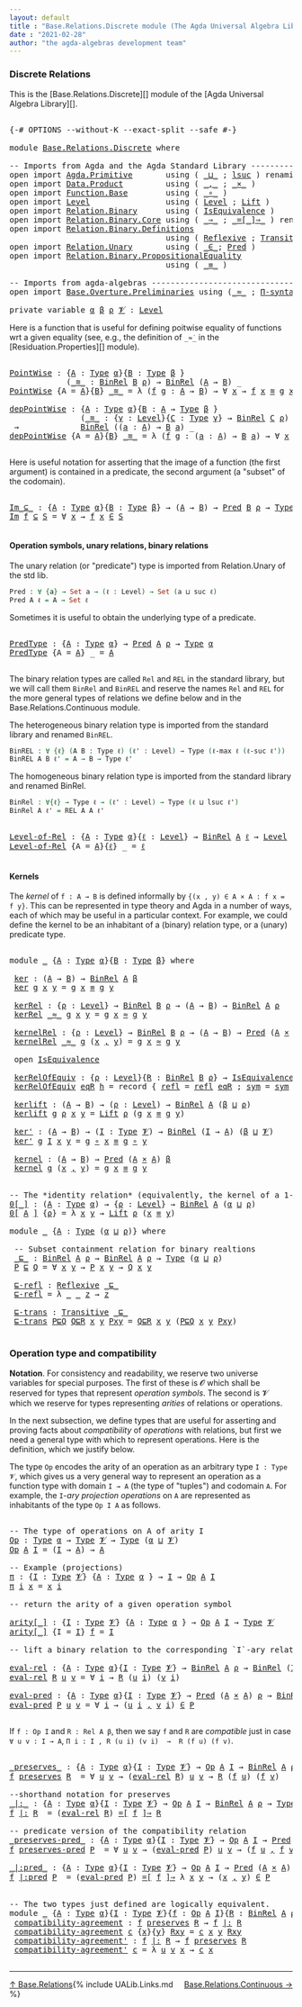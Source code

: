 ```yaml
---
layout: default
title : "Base.Relations.Discrete module (The Agda Universal Algebra Library)"
date : "2021-02-28"
author: "the agda-algebras development team"
---
```


### <a id="discrete-relations">Discrete Relations</a>

This is the [Base.Relations.Discrete][] module of the [Agda Universal Algebra Library][].

<pre class="Agda">

<a id="329" class="Symbol">{-#</a> <a id="333" class="Keyword">OPTIONS</a> <a id="341" class="Pragma">--without-K</a> <a id="353" class="Pragma">--exact-split</a> <a id="367" class="Pragma">--safe</a> <a id="374" class="Symbol">#-}</a>

<a id="379" class="Keyword">module</a> <a id="386" href="Base.Relations.Discrete.html" class="Module">Base.Relations.Discrete</a> <a id="410" class="Keyword">where</a>

<a id="417" class="Comment">-- Imports from Agda and the Agda Standard Library ----------------------------------------------</a>
<a id="515" class="Keyword">open</a> <a id="520" class="Keyword">import</a> <a id="527" href="Agda.Primitive.html" class="Module">Agda.Primitive</a>       <a id="548" class="Keyword">using</a> <a id="554" class="Symbol">(</a> <a id="556" href="Agda.Primitive.html#810" class="Primitive Operator">_⊔_</a> <a id="560" class="Symbol">;</a> <a id="562" href="Agda.Primitive.html#780" class="Primitive">lsuc</a> <a id="567" class="Symbol">)</a> <a id="569" class="Keyword">renaming</a> <a id="578" class="Symbol">(</a> <a id="580" href="Agda.Primitive.html#326" class="Primitive">Set</a> <a id="584" class="Symbol">to</a> <a id="587" class="Primitive">Type</a> <a id="592" class="Symbol">)</a>
<a id="594" class="Keyword">open</a> <a id="599" class="Keyword">import</a> <a id="606" href="Data.Product.html" class="Module">Data.Product</a>         <a id="627" class="Keyword">using</a> <a id="633" class="Symbol">(</a> <a id="635" href="Agda.Builtin.Sigma.html#236" class="InductiveConstructor Operator">_,_</a> <a id="639" class="Symbol">;</a> <a id="641" href="Data.Product.html#1167" class="Function Operator">_×_</a> <a id="645" class="Symbol">)</a>
<a id="647" class="Keyword">open</a> <a id="652" class="Keyword">import</a> <a id="659" href="Function.Base.html" class="Module">Function.Base</a>        <a id="680" class="Keyword">using</a> <a id="686" class="Symbol">(</a> <a id="688" href="Function.Base.html#1031" class="Function Operator">_∘_</a> <a id="692" class="Symbol">)</a>
<a id="694" class="Keyword">open</a> <a id="699" class="Keyword">import</a> <a id="706" href="Level.html" class="Module">Level</a>                <a id="727" class="Keyword">using</a> <a id="733" class="Symbol">(</a> <a id="735" href="Agda.Primitive.html#597" class="Postulate">Level</a> <a id="741" class="Symbol">;</a> <a id="743" href="Level.html#400" class="Record">Lift</a> <a id="748" class="Symbol">)</a>
<a id="750" class="Keyword">open</a> <a id="755" class="Keyword">import</a> <a id="762" href="Relation.Binary.html" class="Module">Relation.Binary</a>      <a id="783" class="Keyword">using</a> <a id="789" class="Symbol">(</a> <a id="791" href="Relation.Binary.Structures.html#1522" class="Record">IsEquivalence</a> <a id="805" class="Symbol">)</a>
<a id="807" class="Keyword">open</a> <a id="812" class="Keyword">import</a> <a id="819" href="Relation.Binary.Core.html" class="Module">Relation.Binary.Core</a> <a id="840" class="Keyword">using</a> <a id="846" class="Symbol">(</a> <a id="848" href="Relation.Binary.Core.html#1254" class="Function Operator">_⇒_</a> <a id="852" class="Symbol">;</a> <a id="854" href="Relation.Binary.Core.html#1460" class="Function Operator">_=[_]⇒_</a> <a id="862" class="Symbol">)</a> <a id="864" class="Keyword">renaming</a> <a id="873" class="Symbol">(</a> <a id="875" href="Relation.Binary.Core.html#766" class="Function">REL</a> <a id="879" class="Symbol">to</a> <a id="882" class="Function">BinREL</a> <a id="889" class="Symbol">;</a> <a id="891" href="Relation.Binary.Core.html#882" class="Function">Rel</a> <a id="895" class="Symbol">to</a> <a id="898" class="Function">BinRel</a> <a id="905" class="Symbol">)</a>
<a id="907" class="Keyword">open</a> <a id="912" class="Keyword">import</a> <a id="919" href="Relation.Binary.Definitions.html" class="Module">Relation.Binary.Definitions</a>
                                 <a id="980" class="Keyword">using</a> <a id="986" class="Symbol">(</a> <a id="988" href="Relation.Binary.Definitions.html#1339" class="Function">Reflexive</a> <a id="998" class="Symbol">;</a> <a id="1000" href="Relation.Binary.Definitions.html#1978" class="Function">Transitive</a> <a id="1011" class="Symbol">)</a>
<a id="1013" class="Keyword">open</a> <a id="1018" class="Keyword">import</a> <a id="1025" href="Relation.Unary.html" class="Module">Relation.Unary</a>       <a id="1046" class="Keyword">using</a> <a id="1052" class="Symbol">(</a> <a id="1054" href="Relation.Unary.html#1523" class="Function Operator">_∈_</a><a id="1057" class="Symbol">;</a> <a id="1059" href="Relation.Unary.html#1101" class="Function">Pred</a> <a id="1064" class="Symbol">)</a>
<a id="1066" class="Keyword">open</a> <a id="1071" class="Keyword">import</a> <a id="1078" href="Relation.Binary.PropositionalEquality.html" class="Module">Relation.Binary.PropositionalEquality</a>
                                 <a id="1149" class="Keyword">using</a> <a id="1155" class="Symbol">(</a> <a id="1157" href="Agda.Builtin.Equality.html#151" class="Datatype Operator">_≡_</a> <a id="1161" class="Symbol">)</a>

<a id="1164" class="Comment">-- Imports from agda-algebras -------------------------------------------------------------------</a>
<a id="1262" class="Keyword">open</a> <a id="1267" class="Keyword">import</a> <a id="1274" href="Base.Overture.Preliminaries.html" class="Module">Base.Overture.Preliminaries</a> <a id="1302" class="Keyword">using</a> <a id="1308" class="Symbol">(</a><a id="1309" href="Base.Overture.Preliminaries.html#9670" class="Function Operator">_≈_</a> <a id="1313" class="Symbol">;</a> <a id="1315" href="Base.Overture.Preliminaries.html#6090" class="Function">Π-syntax</a><a id="1323" class="Symbol">)</a>

<a id="1326" class="Keyword">private</a> <a id="1334" class="Keyword">variable</a> <a id="1343" href="Base.Relations.Discrete.html#1343" class="Generalizable">α</a> <a id="1345" href="Base.Relations.Discrete.html#1345" class="Generalizable">β</a> <a id="1347" href="Base.Relations.Discrete.html#1347" class="Generalizable">ρ</a> <a id="1349" href="Base.Relations.Discrete.html#1349" class="Generalizable">𝓥</a> <a id="1351" class="Symbol">:</a> <a id="1353" href="Agda.Primitive.html#597" class="Postulate">Level</a>
</pre>

Here is a function that is useful for defining poitwise equality of functions wrt a given equality
(see, e.g., the definition of `_≈̇_` in the [Residuation.Properties][] module).

<pre class="Agda">

<a id="PointWise"></a><a id="1565" href="Base.Relations.Discrete.html#1565" class="Function">PointWise</a> <a id="1575" class="Symbol">:</a> <a id="1577" class="Symbol">{</a><a id="1578" href="Base.Relations.Discrete.html#1578" class="Bound">A</a> <a id="1580" class="Symbol">:</a> <a id="1582" href="Base.Relations.Discrete.html#587" class="Primitive">Type</a> <a id="1587" href="Base.Relations.Discrete.html#1343" class="Generalizable">α</a><a id="1588" class="Symbol">}{</a><a id="1590" href="Base.Relations.Discrete.html#1590" class="Bound">B</a> <a id="1592" class="Symbol">:</a> <a id="1594" href="Base.Relations.Discrete.html#587" class="Primitive">Type</a> <a id="1599" href="Base.Relations.Discrete.html#1345" class="Generalizable">β</a> <a id="1601" class="Symbol">}</a>
            <a id="1615" class="Symbol">(</a><a id="1616" href="Base.Relations.Discrete.html#1616" class="Bound Operator">_≋_</a> <a id="1620" class="Symbol">:</a> <a id="1622" href="Base.Relations.Discrete.html#898" class="Function">BinRel</a> <a id="1629" href="Base.Relations.Discrete.html#1590" class="Bound">B</a> <a id="1631" href="Base.Relations.Discrete.html#1347" class="Generalizable">ρ</a><a id="1632" class="Symbol">)</a> <a id="1634" class="Symbol">→</a> <a id="1636" href="Base.Relations.Discrete.html#898" class="Function">BinRel</a> <a id="1643" class="Symbol">(</a><a id="1644" href="Base.Relations.Discrete.html#1578" class="Bound">A</a> <a id="1646" class="Symbol">→</a> <a id="1648" href="Base.Relations.Discrete.html#1590" class="Bound">B</a><a id="1649" class="Symbol">)</a> <a id="1651" class="Symbol">_</a>
<a id="1653" href="Base.Relations.Discrete.html#1565" class="Function">PointWise</a> <a id="1663" class="Symbol">{</a><a id="1664" class="Argument">A</a> <a id="1666" class="Symbol">=</a> <a id="1668" href="Base.Relations.Discrete.html#1668" class="Bound">A</a><a id="1669" class="Symbol">}{</a><a id="1671" href="Base.Relations.Discrete.html#1671" class="Bound">B</a><a id="1672" class="Symbol">}</a> <a id="1674" href="Base.Relations.Discrete.html#1674" class="Bound Operator">_≋_</a> <a id="1678" class="Symbol">=</a> <a id="1680" class="Symbol">λ</a> <a id="1682" class="Symbol">(</a><a id="1683" href="Base.Relations.Discrete.html#1683" class="Bound">f</a> <a id="1685" href="Base.Relations.Discrete.html#1685" class="Bound">g</a> <a id="1687" class="Symbol">:</a> <a id="1689" href="Base.Relations.Discrete.html#1668" class="Bound">A</a> <a id="1691" class="Symbol">→</a> <a id="1693" href="Base.Relations.Discrete.html#1671" class="Bound">B</a><a id="1694" class="Symbol">)</a> <a id="1696" class="Symbol">→</a> <a id="1698" class="Symbol">∀</a> <a id="1700" href="Base.Relations.Discrete.html#1700" class="Bound">x</a> <a id="1702" class="Symbol">→</a> <a id="1704" href="Base.Relations.Discrete.html#1683" class="Bound">f</a> <a id="1706" href="Base.Relations.Discrete.html#1700" class="Bound">x</a> <a id="1708" href="Base.Relations.Discrete.html#1674" class="Bound Operator">≋</a> <a id="1710" href="Base.Relations.Discrete.html#1685" class="Bound">g</a> <a id="1712" href="Base.Relations.Discrete.html#1700" class="Bound">x</a>

<a id="depPointWise"></a><a id="1715" href="Base.Relations.Discrete.html#1715" class="Function">depPointWise</a> <a id="1728" class="Symbol">:</a> <a id="1730" class="Symbol">{</a><a id="1731" href="Base.Relations.Discrete.html#1731" class="Bound">A</a> <a id="1733" class="Symbol">:</a> <a id="1735" href="Base.Relations.Discrete.html#587" class="Primitive">Type</a> <a id="1740" href="Base.Relations.Discrete.html#1343" class="Generalizable">α</a><a id="1741" class="Symbol">}{</a><a id="1743" href="Base.Relations.Discrete.html#1743" class="Bound">B</a> <a id="1745" class="Symbol">:</a> <a id="1747" href="Base.Relations.Discrete.html#1731" class="Bound">A</a> <a id="1749" class="Symbol">→</a> <a id="1751" href="Base.Relations.Discrete.html#587" class="Primitive">Type</a> <a id="1756" href="Base.Relations.Discrete.html#1345" class="Generalizable">β</a> <a id="1758" class="Symbol">}</a>
               <a id="1775" class="Symbol">(</a><a id="1776" href="Base.Relations.Discrete.html#1776" class="Bound Operator">_≋_</a> <a id="1780" class="Symbol">:</a> <a id="1782" class="Symbol">{</a><a id="1783" href="Base.Relations.Discrete.html#1783" class="Bound">γ</a> <a id="1785" class="Symbol">:</a> <a id="1787" href="Agda.Primitive.html#597" class="Postulate">Level</a><a id="1792" class="Symbol">}{</a><a id="1794" href="Base.Relations.Discrete.html#1794" class="Bound">C</a> <a id="1796" class="Symbol">:</a> <a id="1798" href="Base.Relations.Discrete.html#587" class="Primitive">Type</a> <a id="1803" href="Base.Relations.Discrete.html#1783" class="Bound">γ</a><a id="1804" class="Symbol">}</a> <a id="1806" class="Symbol">→</a> <a id="1808" href="Base.Relations.Discrete.html#898" class="Function">BinRel</a> <a id="1815" href="Base.Relations.Discrete.html#1794" class="Bound">C</a> <a id="1817" href="Base.Relations.Discrete.html#1347" class="Generalizable">ρ</a><a id="1818" class="Symbol">)</a>
 <a id="1821" class="Symbol">→</a>             <a id="1835" href="Base.Relations.Discrete.html#898" class="Function">BinRel</a> <a id="1842" class="Symbol">((</a><a id="1844" href="Base.Relations.Discrete.html#1844" class="Bound">a</a> <a id="1846" class="Symbol">:</a> <a id="1848" href="Base.Relations.Discrete.html#1731" class="Bound">A</a><a id="1849" class="Symbol">)</a> <a id="1851" class="Symbol">→</a> <a id="1853" href="Base.Relations.Discrete.html#1743" class="Bound">B</a> <a id="1855" href="Base.Relations.Discrete.html#1844" class="Bound">a</a><a id="1856" class="Symbol">)</a> <a id="1858" class="Symbol">_</a>
<a id="1860" href="Base.Relations.Discrete.html#1715" class="Function">depPointWise</a> <a id="1873" class="Symbol">{</a><a id="1874" class="Argument">A</a> <a id="1876" class="Symbol">=</a> <a id="1878" href="Base.Relations.Discrete.html#1878" class="Bound">A</a><a id="1879" class="Symbol">}{</a><a id="1881" href="Base.Relations.Discrete.html#1881" class="Bound">B</a><a id="1882" class="Symbol">}</a> <a id="1884" href="Base.Relations.Discrete.html#1884" class="Bound Operator">_≋_</a> <a id="1888" class="Symbol">=</a> <a id="1890" class="Symbol">λ</a> <a id="1892" class="Symbol">(</a><a id="1893" href="Base.Relations.Discrete.html#1893" class="Bound">f</a> <a id="1895" href="Base.Relations.Discrete.html#1895" class="Bound">g</a> <a id="1897" class="Symbol">:</a> <a id="1899" class="Symbol">(</a><a id="1900" href="Base.Relations.Discrete.html#1900" class="Bound">a</a> <a id="1902" class="Symbol">:</a> <a id="1904" href="Base.Relations.Discrete.html#1878" class="Bound">A</a><a id="1905" class="Symbol">)</a> <a id="1907" class="Symbol">→</a> <a id="1909" href="Base.Relations.Discrete.html#1881" class="Bound">B</a> <a id="1911" href="Base.Relations.Discrete.html#1900" class="Bound">a</a><a id="1912" class="Symbol">)</a> <a id="1914" class="Symbol">→</a> <a id="1916" class="Symbol">∀</a> <a id="1918" href="Base.Relations.Discrete.html#1918" class="Bound">x</a> <a id="1920" class="Symbol">→</a> <a id="1922" href="Base.Relations.Discrete.html#1893" class="Bound">f</a> <a id="1924" href="Base.Relations.Discrete.html#1918" class="Bound">x</a> <a id="1926" href="Base.Relations.Discrete.html#1884" class="Bound Operator">≋</a> <a id="1928" href="Base.Relations.Discrete.html#1895" class="Bound">g</a> <a id="1930" href="Base.Relations.Discrete.html#1918" class="Bound">x</a>

</pre>

Here is useful notation for asserting that the image of a function (the first argument)
is contained in a predicate, the second argument (a "subset" of the codomain).

<pre class="Agda">

<a id="Im_⊆_"></a><a id="2127" href="Base.Relations.Discrete.html#2127" class="Function Operator">Im_⊆_</a> <a id="2133" class="Symbol">:</a> <a id="2135" class="Symbol">{</a><a id="2136" href="Base.Relations.Discrete.html#2136" class="Bound">A</a> <a id="2138" class="Symbol">:</a> <a id="2140" href="Base.Relations.Discrete.html#587" class="Primitive">Type</a> <a id="2145" href="Base.Relations.Discrete.html#1343" class="Generalizable">α</a><a id="2146" class="Symbol">}{</a><a id="2148" href="Base.Relations.Discrete.html#2148" class="Bound">B</a> <a id="2150" class="Symbol">:</a> <a id="2152" href="Base.Relations.Discrete.html#587" class="Primitive">Type</a> <a id="2157" href="Base.Relations.Discrete.html#1345" class="Generalizable">β</a><a id="2158" class="Symbol">}</a> <a id="2160" class="Symbol">→</a> <a id="2162" class="Symbol">(</a><a id="2163" href="Base.Relations.Discrete.html#2136" class="Bound">A</a> <a id="2165" class="Symbol">→</a> <a id="2167" href="Base.Relations.Discrete.html#2148" class="Bound">B</a><a id="2168" class="Symbol">)</a> <a id="2170" class="Symbol">→</a> <a id="2172" href="Relation.Unary.html#1101" class="Function">Pred</a> <a id="2177" href="Base.Relations.Discrete.html#2148" class="Bound">B</a> <a id="2179" href="Base.Relations.Discrete.html#1347" class="Generalizable">ρ</a> <a id="2181" class="Symbol">→</a> <a id="2183" href="Base.Relations.Discrete.html#587" class="Primitive">Type</a> <a id="2188" class="Symbol">(</a><a id="2189" href="Base.Relations.Discrete.html#1343" class="Generalizable">α</a> <a id="2191" href="Agda.Primitive.html#810" class="Primitive Operator">⊔</a> <a id="2193" href="Base.Relations.Discrete.html#1347" class="Generalizable">ρ</a><a id="2194" class="Symbol">)</a>
<a id="2196" href="Base.Relations.Discrete.html#2127" class="Function Operator">Im</a> <a id="2199" href="Base.Relations.Discrete.html#2199" class="Bound">f</a> <a id="2201" href="Base.Relations.Discrete.html#2127" class="Function Operator">⊆</a> <a id="2203" href="Base.Relations.Discrete.html#2203" class="Bound">S</a> <a id="2205" class="Symbol">=</a> <a id="2207" class="Symbol">∀</a> <a id="2209" href="Base.Relations.Discrete.html#2209" class="Bound">x</a> <a id="2211" class="Symbol">→</a> <a id="2213" href="Base.Relations.Discrete.html#2199" class="Bound">f</a> <a id="2215" href="Base.Relations.Discrete.html#2209" class="Bound">x</a> <a id="2217" href="Relation.Unary.html#1523" class="Function Operator">∈</a> <a id="2219" href="Base.Relations.Discrete.html#2203" class="Bound">S</a>

</pre>


#### <a id="operation-symbols-unary-relations-binary-relations">Operation symbols, unary relations, binary relations</a>

The unary relation (or "predicate") type is imported from Relation.Unary of the std lib.

```agda
Pred : ∀ {a} → Set a → (ℓ : Level) → Set (a ⊔ suc ℓ)
Pred A ℓ = A → Set ℓ
```
Sometimes it is useful to obtain the underlying type of a predicate.

<pre class="Agda">

<a id="PredType"></a><a id="2617" href="Base.Relations.Discrete.html#2617" class="Function">PredType</a> <a id="2626" class="Symbol">:</a> <a id="2628" class="Symbol">{</a><a id="2629" href="Base.Relations.Discrete.html#2629" class="Bound">A</a> <a id="2631" class="Symbol">:</a> <a id="2633" href="Base.Relations.Discrete.html#587" class="Primitive">Type</a> <a id="2638" href="Base.Relations.Discrete.html#1343" class="Generalizable">α</a><a id="2639" class="Symbol">}</a> <a id="2641" class="Symbol">→</a> <a id="2643" href="Relation.Unary.html#1101" class="Function">Pred</a> <a id="2648" href="Base.Relations.Discrete.html#2629" class="Bound">A</a> <a id="2650" href="Base.Relations.Discrete.html#1347" class="Generalizable">ρ</a> <a id="2652" class="Symbol">→</a> <a id="2654" href="Base.Relations.Discrete.html#587" class="Primitive">Type</a> <a id="2659" href="Base.Relations.Discrete.html#1343" class="Generalizable">α</a>
<a id="2661" href="Base.Relations.Discrete.html#2617" class="Function">PredType</a> <a id="2670" class="Symbol">{</a><a id="2671" class="Argument">A</a> <a id="2673" class="Symbol">=</a> <a id="2675" href="Base.Relations.Discrete.html#2675" class="Bound">A</a><a id="2676" class="Symbol">}</a> <a id="2678" class="Symbol">_</a> <a id="2680" class="Symbol">=</a> <a id="2682" href="Base.Relations.Discrete.html#2675" class="Bound">A</a>

</pre>

The binary relation types are called `Rel` and `REL` in the standard library, but we
will call them `BinRel` and `BinREL` and reserve the names `Rel` and `REL` for the more
general types of relations we define below and in the Base.Relations.Continuous module.

The heterogeneous binary relation type is imported from the standard library and renamed `BinREL`.

```agda
BinREL : ∀ {ℓ} (A B : Type ℓ) (ℓ' : Level) → Type (ℓ-max ℓ (ℓ-suc ℓ'))
BinREL A B ℓ' = A → B → Type ℓ'
```

The homogeneous binary relation type is imported from the standard
library and renamed BinRel.

```agda
BinRel : ∀{ℓ} → Type ℓ → (ℓ' : Level) → Type (ℓ ⊔ lsuc ℓ')
BinRel A ℓ' = REL A A ℓ'
```

<pre class="Agda">

<a id="Level-of-Rel"></a><a id="3382" href="Base.Relations.Discrete.html#3382" class="Function">Level-of-Rel</a> <a id="3395" class="Symbol">:</a> <a id="3397" class="Symbol">{</a><a id="3398" href="Base.Relations.Discrete.html#3398" class="Bound">A</a> <a id="3400" class="Symbol">:</a> <a id="3402" href="Base.Relations.Discrete.html#587" class="Primitive">Type</a> <a id="3407" href="Base.Relations.Discrete.html#1343" class="Generalizable">α</a><a id="3408" class="Symbol">}{</a><a id="3410" href="Base.Relations.Discrete.html#3410" class="Bound">ℓ</a> <a id="3412" class="Symbol">:</a> <a id="3414" href="Agda.Primitive.html#597" class="Postulate">Level</a><a id="3419" class="Symbol">}</a> <a id="3421" class="Symbol">→</a> <a id="3423" href="Base.Relations.Discrete.html#898" class="Function">BinRel</a> <a id="3430" href="Base.Relations.Discrete.html#3398" class="Bound">A</a> <a id="3432" href="Base.Relations.Discrete.html#3410" class="Bound">ℓ</a> <a id="3434" class="Symbol">→</a> <a id="3436" href="Agda.Primitive.html#597" class="Postulate">Level</a>
<a id="3442" href="Base.Relations.Discrete.html#3382" class="Function">Level-of-Rel</a> <a id="3455" class="Symbol">{</a><a id="3456" class="Argument">A</a> <a id="3458" class="Symbol">=</a> <a id="3460" href="Base.Relations.Discrete.html#3460" class="Bound">A</a><a id="3461" class="Symbol">}{</a><a id="3463" href="Base.Relations.Discrete.html#3463" class="Bound">ℓ</a><a id="3464" class="Symbol">}</a> <a id="3466" class="Symbol">_</a> <a id="3468" class="Symbol">=</a> <a id="3470" href="Base.Relations.Discrete.html#3463" class="Bound">ℓ</a>

</pre>


#### <a id="kernels">Kernels</a>

The *kernel* of `f : A → B` is defined informally by `{(x , y) ∈ A × A : f x = f y}`.
This can be represented in type theory and Agda in a number of ways, each of which
may be useful in a particular context. For example, we could define the kernel
to be an inhabitant of a (binary) relation type, or a (unary) predicate type.

<pre class="Agda">

<a id="3861" class="Keyword">module</a> <a id="3868" href="Base.Relations.Discrete.html#3868" class="Module">_</a> <a id="3870" class="Symbol">{</a><a id="3871" href="Base.Relations.Discrete.html#3871" class="Bound">A</a> <a id="3873" class="Symbol">:</a> <a id="3875" href="Base.Relations.Discrete.html#587" class="Primitive">Type</a> <a id="3880" href="Base.Relations.Discrete.html#1343" class="Generalizable">α</a><a id="3881" class="Symbol">}{</a><a id="3883" href="Base.Relations.Discrete.html#3883" class="Bound">B</a> <a id="3885" class="Symbol">:</a> <a id="3887" href="Base.Relations.Discrete.html#587" class="Primitive">Type</a> <a id="3892" href="Base.Relations.Discrete.html#1345" class="Generalizable">β</a><a id="3893" class="Symbol">}</a> <a id="3895" class="Keyword">where</a>

 <a id="3903" href="Base.Relations.Discrete.html#3903" class="Function">ker</a> <a id="3907" class="Symbol">:</a> <a id="3909" class="Symbol">(</a><a id="3910" href="Base.Relations.Discrete.html#3871" class="Bound">A</a> <a id="3912" class="Symbol">→</a> <a id="3914" href="Base.Relations.Discrete.html#3883" class="Bound">B</a><a id="3915" class="Symbol">)</a> <a id="3917" class="Symbol">→</a> <a id="3919" href="Base.Relations.Discrete.html#898" class="Function">BinRel</a> <a id="3926" href="Base.Relations.Discrete.html#3871" class="Bound">A</a> <a id="3928" href="Base.Relations.Discrete.html#3892" class="Bound">β</a>
 <a id="3931" href="Base.Relations.Discrete.html#3903" class="Function">ker</a> <a id="3935" href="Base.Relations.Discrete.html#3935" class="Bound">g</a> <a id="3937" href="Base.Relations.Discrete.html#3937" class="Bound">x</a> <a id="3939" href="Base.Relations.Discrete.html#3939" class="Bound">y</a> <a id="3941" class="Symbol">=</a> <a id="3943" href="Base.Relations.Discrete.html#3935" class="Bound">g</a> <a id="3945" href="Base.Relations.Discrete.html#3937" class="Bound">x</a> <a id="3947" href="Agda.Builtin.Equality.html#151" class="Datatype Operator">≡</a> <a id="3949" href="Base.Relations.Discrete.html#3935" class="Bound">g</a> <a id="3951" href="Base.Relations.Discrete.html#3939" class="Bound">y</a>

 <a id="3955" href="Base.Relations.Discrete.html#3955" class="Function">kerRel</a> <a id="3962" class="Symbol">:</a> <a id="3964" class="Symbol">{</a><a id="3965" href="Base.Relations.Discrete.html#3965" class="Bound">ρ</a> <a id="3967" class="Symbol">:</a> <a id="3969" href="Agda.Primitive.html#597" class="Postulate">Level</a><a id="3974" class="Symbol">}</a> <a id="3976" class="Symbol">→</a> <a id="3978" href="Base.Relations.Discrete.html#898" class="Function">BinRel</a> <a id="3985" href="Base.Relations.Discrete.html#3883" class="Bound">B</a> <a id="3987" href="Base.Relations.Discrete.html#3965" class="Bound">ρ</a> <a id="3989" class="Symbol">→</a> <a id="3991" class="Symbol">(</a><a id="3992" href="Base.Relations.Discrete.html#3871" class="Bound">A</a> <a id="3994" class="Symbol">→</a> <a id="3996" href="Base.Relations.Discrete.html#3883" class="Bound">B</a><a id="3997" class="Symbol">)</a> <a id="3999" class="Symbol">→</a> <a id="4001" href="Base.Relations.Discrete.html#898" class="Function">BinRel</a> <a id="4008" href="Base.Relations.Discrete.html#3871" class="Bound">A</a> <a id="4010" href="Base.Relations.Discrete.html#3965" class="Bound">ρ</a>
 <a id="4013" href="Base.Relations.Discrete.html#3955" class="Function">kerRel</a> <a id="4020" href="Base.Relations.Discrete.html#4020" class="Bound Operator">_≈_</a> <a id="4024" href="Base.Relations.Discrete.html#4024" class="Bound">g</a> <a id="4026" href="Base.Relations.Discrete.html#4026" class="Bound">x</a> <a id="4028" href="Base.Relations.Discrete.html#4028" class="Bound">y</a> <a id="4030" class="Symbol">=</a> <a id="4032" href="Base.Relations.Discrete.html#4024" class="Bound">g</a> <a id="4034" href="Base.Relations.Discrete.html#4026" class="Bound">x</a> <a id="4036" href="Base.Relations.Discrete.html#4020" class="Bound Operator">≈</a> <a id="4038" href="Base.Relations.Discrete.html#4024" class="Bound">g</a> <a id="4040" href="Base.Relations.Discrete.html#4028" class="Bound">y</a>

 <a id="4044" href="Base.Relations.Discrete.html#4044" class="Function">kernelRel</a> <a id="4054" class="Symbol">:</a> <a id="4056" class="Symbol">{</a><a id="4057" href="Base.Relations.Discrete.html#4057" class="Bound">ρ</a> <a id="4059" class="Symbol">:</a> <a id="4061" href="Agda.Primitive.html#597" class="Postulate">Level</a><a id="4066" class="Symbol">}</a> <a id="4068" class="Symbol">→</a> <a id="4070" href="Base.Relations.Discrete.html#898" class="Function">BinRel</a> <a id="4077" href="Base.Relations.Discrete.html#3883" class="Bound">B</a> <a id="4079" href="Base.Relations.Discrete.html#4057" class="Bound">ρ</a> <a id="4081" class="Symbol">→</a> <a id="4083" class="Symbol">(</a><a id="4084" href="Base.Relations.Discrete.html#3871" class="Bound">A</a> <a id="4086" class="Symbol">→</a> <a id="4088" href="Base.Relations.Discrete.html#3883" class="Bound">B</a><a id="4089" class="Symbol">)</a> <a id="4091" class="Symbol">→</a> <a id="4093" href="Relation.Unary.html#1101" class="Function">Pred</a> <a id="4098" class="Symbol">(</a><a id="4099" href="Base.Relations.Discrete.html#3871" class="Bound">A</a> <a id="4101" href="Data.Product.html#1167" class="Function Operator">×</a> <a id="4103" href="Base.Relations.Discrete.html#3871" class="Bound">A</a><a id="4104" class="Symbol">)</a> <a id="4106" href="Base.Relations.Discrete.html#4057" class="Bound">ρ</a>
 <a id="4109" href="Base.Relations.Discrete.html#4044" class="Function">kernelRel</a> <a id="4119" href="Base.Relations.Discrete.html#4119" class="Bound Operator">_≈_</a> <a id="4123" href="Base.Relations.Discrete.html#4123" class="Bound">g</a> <a id="4125" class="Symbol">(</a><a id="4126" href="Base.Relations.Discrete.html#4126" class="Bound">x</a> <a id="4128" href="Agda.Builtin.Sigma.html#236" class="InductiveConstructor Operator">,</a> <a id="4130" href="Base.Relations.Discrete.html#4130" class="Bound">y</a><a id="4131" class="Symbol">)</a> <a id="4133" class="Symbol">=</a> <a id="4135" href="Base.Relations.Discrete.html#4123" class="Bound">g</a> <a id="4137" href="Base.Relations.Discrete.html#4126" class="Bound">x</a> <a id="4139" href="Base.Relations.Discrete.html#4119" class="Bound Operator">≈</a> <a id="4141" href="Base.Relations.Discrete.html#4123" class="Bound">g</a> <a id="4143" href="Base.Relations.Discrete.html#4130" class="Bound">y</a>

 <a id="4147" class="Keyword">open</a> <a id="4152" href="Relation.Binary.Structures.html#1522" class="Module">IsEquivalence</a>

 <a id="4168" href="Base.Relations.Discrete.html#4168" class="Function">kerRelOfEquiv</a> <a id="4182" class="Symbol">:</a> <a id="4184" class="Symbol">{</a><a id="4185" href="Base.Relations.Discrete.html#4185" class="Bound">ρ</a> <a id="4187" class="Symbol">:</a> <a id="4189" href="Agda.Primitive.html#597" class="Postulate">Level</a><a id="4194" class="Symbol">}{</a><a id="4196" href="Base.Relations.Discrete.html#4196" class="Bound">R</a> <a id="4198" class="Symbol">:</a> <a id="4200" href="Base.Relations.Discrete.html#898" class="Function">BinRel</a> <a id="4207" href="Base.Relations.Discrete.html#3883" class="Bound">B</a> <a id="4209" href="Base.Relations.Discrete.html#4185" class="Bound">ρ</a><a id="4210" class="Symbol">}</a> <a id="4212" class="Symbol">→</a> <a id="4214" href="Relation.Binary.Structures.html#1522" class="Record">IsEquivalence</a> <a id="4228" href="Base.Relations.Discrete.html#4196" class="Bound">R</a> <a id="4230" class="Symbol">→</a> <a id="4232" class="Symbol">(</a><a id="4233" href="Base.Relations.Discrete.html#4233" class="Bound">h</a> <a id="4235" class="Symbol">:</a> <a id="4237" href="Base.Relations.Discrete.html#3871" class="Bound">A</a> <a id="4239" class="Symbol">→</a> <a id="4241" href="Base.Relations.Discrete.html#3883" class="Bound">B</a><a id="4242" class="Symbol">)</a> <a id="4244" class="Symbol">→</a> <a id="4246" href="Relation.Binary.Structures.html#1522" class="Record">IsEquivalence</a> <a id="4260" class="Symbol">(</a><a id="4261" href="Base.Relations.Discrete.html#3955" class="Function">kerRel</a> <a id="4268" href="Base.Relations.Discrete.html#4196" class="Bound">R</a> <a id="4270" href="Base.Relations.Discrete.html#4233" class="Bound">h</a><a id="4271" class="Symbol">)</a>
 <a id="4274" href="Base.Relations.Discrete.html#4168" class="Function">kerRelOfEquiv</a> <a id="4288" href="Base.Relations.Discrete.html#4288" class="Bound">eqR</a> <a id="4292" href="Base.Relations.Discrete.html#4292" class="Bound">h</a> <a id="4294" class="Symbol">=</a> <a id="4296" class="Keyword">record</a> <a id="4303" class="Symbol">{</a> <a id="4305" href="Relation.Binary.Structures.html#1568" class="Field">refl</a> <a id="4310" class="Symbol">=</a> <a id="4312" href="Relation.Binary.Structures.html#1568" class="Field">refl</a> <a id="4317" href="Base.Relations.Discrete.html#4288" class="Bound">eqR</a> <a id="4321" class="Symbol">;</a> <a id="4323" href="Relation.Binary.Structures.html#1594" class="Field">sym</a> <a id="4327" class="Symbol">=</a> <a id="4329" href="Relation.Binary.Structures.html#1594" class="Field">sym</a> <a id="4333" href="Base.Relations.Discrete.html#4288" class="Bound">eqR</a> <a id="4337" class="Symbol">;</a> <a id="4339" href="Relation.Binary.Structures.html#1620" class="Field">trans</a> <a id="4345" class="Symbol">=</a> <a id="4347" href="Relation.Binary.Structures.html#1620" class="Field">trans</a> <a id="4353" href="Base.Relations.Discrete.html#4288" class="Bound">eqR</a> <a id="4357" class="Symbol">}</a>

 <a id="4361" href="Base.Relations.Discrete.html#4361" class="Function">kerlift</a> <a id="4369" class="Symbol">:</a> <a id="4371" class="Symbol">(</a><a id="4372" href="Base.Relations.Discrete.html#3871" class="Bound">A</a> <a id="4374" class="Symbol">→</a> <a id="4376" href="Base.Relations.Discrete.html#3883" class="Bound">B</a><a id="4377" class="Symbol">)</a> <a id="4379" class="Symbol">→</a> <a id="4381" class="Symbol">(</a><a id="4382" href="Base.Relations.Discrete.html#4382" class="Bound">ρ</a> <a id="4384" class="Symbol">:</a> <a id="4386" href="Agda.Primitive.html#597" class="Postulate">Level</a><a id="4391" class="Symbol">)</a> <a id="4393" class="Symbol">→</a> <a id="4395" href="Base.Relations.Discrete.html#898" class="Function">BinRel</a> <a id="4402" href="Base.Relations.Discrete.html#3871" class="Bound">A</a> <a id="4404" class="Symbol">(</a><a id="4405" href="Base.Relations.Discrete.html#3892" class="Bound">β</a> <a id="4407" href="Agda.Primitive.html#810" class="Primitive Operator">⊔</a> <a id="4409" href="Base.Relations.Discrete.html#4382" class="Bound">ρ</a><a id="4410" class="Symbol">)</a>
 <a id="4413" href="Base.Relations.Discrete.html#4361" class="Function">kerlift</a> <a id="4421" href="Base.Relations.Discrete.html#4421" class="Bound">g</a> <a id="4423" href="Base.Relations.Discrete.html#4423" class="Bound">ρ</a> <a id="4425" href="Base.Relations.Discrete.html#4425" class="Bound">x</a> <a id="4427" href="Base.Relations.Discrete.html#4427" class="Bound">y</a> <a id="4429" class="Symbol">=</a> <a id="4431" href="Level.html#400" class="Record">Lift</a> <a id="4436" href="Base.Relations.Discrete.html#4423" class="Bound">ρ</a> <a id="4438" class="Symbol">(</a><a id="4439" href="Base.Relations.Discrete.html#4421" class="Bound">g</a> <a id="4441" href="Base.Relations.Discrete.html#4425" class="Bound">x</a> <a id="4443" href="Agda.Builtin.Equality.html#151" class="Datatype Operator">≡</a> <a id="4445" href="Base.Relations.Discrete.html#4421" class="Bound">g</a> <a id="4447" href="Base.Relations.Discrete.html#4427" class="Bound">y</a><a id="4448" class="Symbol">)</a>

 <a id="4452" href="Base.Relations.Discrete.html#4452" class="Function">ker&#39;</a> <a id="4457" class="Symbol">:</a> <a id="4459" class="Symbol">(</a><a id="4460" href="Base.Relations.Discrete.html#3871" class="Bound">A</a> <a id="4462" class="Symbol">→</a> <a id="4464" href="Base.Relations.Discrete.html#3883" class="Bound">B</a><a id="4465" class="Symbol">)</a> <a id="4467" class="Symbol">→</a> <a id="4469" class="Symbol">(</a><a id="4470" href="Base.Relations.Discrete.html#4470" class="Bound">I</a> <a id="4472" class="Symbol">:</a> <a id="4474" href="Base.Relations.Discrete.html#587" class="Primitive">Type</a> <a id="4479" href="Base.Relations.Discrete.html#1349" class="Generalizable">𝓥</a><a id="4480" class="Symbol">)</a> <a id="4482" class="Symbol">→</a> <a id="4484" href="Base.Relations.Discrete.html#898" class="Function">BinRel</a> <a id="4491" class="Symbol">(</a><a id="4492" href="Base.Relations.Discrete.html#4470" class="Bound">I</a> <a id="4494" class="Symbol">→</a> <a id="4496" href="Base.Relations.Discrete.html#3871" class="Bound">A</a><a id="4497" class="Symbol">)</a> <a id="4499" class="Symbol">(</a><a id="4500" href="Base.Relations.Discrete.html#3892" class="Bound">β</a> <a id="4502" href="Agda.Primitive.html#810" class="Primitive Operator">⊔</a> <a id="4504" href="Base.Relations.Discrete.html#1349" class="Generalizable">𝓥</a><a id="4505" class="Symbol">)</a>
 <a id="4508" href="Base.Relations.Discrete.html#4452" class="Function">ker&#39;</a> <a id="4513" href="Base.Relations.Discrete.html#4513" class="Bound">g</a> <a id="4515" href="Base.Relations.Discrete.html#4515" class="Bound">I</a> <a id="4517" href="Base.Relations.Discrete.html#4517" class="Bound">x</a> <a id="4519" href="Base.Relations.Discrete.html#4519" class="Bound">y</a> <a id="4521" class="Symbol">=</a> <a id="4523" href="Base.Relations.Discrete.html#4513" class="Bound">g</a> <a id="4525" href="Function.Base.html#1031" class="Function Operator">∘</a> <a id="4527" href="Base.Relations.Discrete.html#4517" class="Bound">x</a> <a id="4529" href="Agda.Builtin.Equality.html#151" class="Datatype Operator">≡</a> <a id="4531" href="Base.Relations.Discrete.html#4513" class="Bound">g</a> <a id="4533" href="Function.Base.html#1031" class="Function Operator">∘</a> <a id="4535" href="Base.Relations.Discrete.html#4519" class="Bound">y</a>

 <a id="4539" href="Base.Relations.Discrete.html#4539" class="Function">kernel</a> <a id="4546" class="Symbol">:</a> <a id="4548" class="Symbol">(</a><a id="4549" href="Base.Relations.Discrete.html#3871" class="Bound">A</a> <a id="4551" class="Symbol">→</a> <a id="4553" href="Base.Relations.Discrete.html#3883" class="Bound">B</a><a id="4554" class="Symbol">)</a> <a id="4556" class="Symbol">→</a> <a id="4558" href="Relation.Unary.html#1101" class="Function">Pred</a> <a id="4563" class="Symbol">(</a><a id="4564" href="Base.Relations.Discrete.html#3871" class="Bound">A</a> <a id="4566" href="Data.Product.html#1167" class="Function Operator">×</a> <a id="4568" href="Base.Relations.Discrete.html#3871" class="Bound">A</a><a id="4569" class="Symbol">)</a> <a id="4571" href="Base.Relations.Discrete.html#3892" class="Bound">β</a>
 <a id="4574" href="Base.Relations.Discrete.html#4539" class="Function">kernel</a> <a id="4581" href="Base.Relations.Discrete.html#4581" class="Bound">g</a> <a id="4583" class="Symbol">(</a><a id="4584" href="Base.Relations.Discrete.html#4584" class="Bound">x</a> <a id="4586" href="Agda.Builtin.Sigma.html#236" class="InductiveConstructor Operator">,</a> <a id="4588" href="Base.Relations.Discrete.html#4588" class="Bound">y</a><a id="4589" class="Symbol">)</a> <a id="4591" class="Symbol">=</a> <a id="4593" href="Base.Relations.Discrete.html#4581" class="Bound">g</a> <a id="4595" href="Base.Relations.Discrete.html#4584" class="Bound">x</a> <a id="4597" href="Agda.Builtin.Equality.html#151" class="Datatype Operator">≡</a> <a id="4599" href="Base.Relations.Discrete.html#4581" class="Bound">g</a> <a id="4601" href="Base.Relations.Discrete.html#4588" class="Bound">y</a>


<a id="4605" class="Comment">-- The *identity relation* (equivalently, the kernel of a 1-to-1 function)</a>
<a id="0[_]"></a><a id="4680" href="Base.Relations.Discrete.html#4680" class="Function Operator">0[_]</a> <a id="4685" class="Symbol">:</a> <a id="4687" class="Symbol">(</a><a id="4688" href="Base.Relations.Discrete.html#4688" class="Bound">A</a> <a id="4690" class="Symbol">:</a> <a id="4692" href="Base.Relations.Discrete.html#587" class="Primitive">Type</a> <a id="4697" href="Base.Relations.Discrete.html#1343" class="Generalizable">α</a><a id="4698" class="Symbol">)</a> <a id="4700" class="Symbol">→</a> <a id="4702" class="Symbol">{</a><a id="4703" href="Base.Relations.Discrete.html#4703" class="Bound">ρ</a> <a id="4705" class="Symbol">:</a> <a id="4707" href="Agda.Primitive.html#597" class="Postulate">Level</a><a id="4712" class="Symbol">}</a> <a id="4714" class="Symbol">→</a> <a id="4716" href="Base.Relations.Discrete.html#898" class="Function">BinRel</a> <a id="4723" href="Base.Relations.Discrete.html#4688" class="Bound">A</a> <a id="4725" class="Symbol">(</a><a id="4726" href="Base.Relations.Discrete.html#1343" class="Generalizable">α</a> <a id="4728" href="Agda.Primitive.html#810" class="Primitive Operator">⊔</a> <a id="4730" href="Base.Relations.Discrete.html#4703" class="Bound">ρ</a><a id="4731" class="Symbol">)</a>
<a id="4733" href="Base.Relations.Discrete.html#4680" class="Function Operator">0[</a> <a id="4736" href="Base.Relations.Discrete.html#4736" class="Bound">A</a> <a id="4738" href="Base.Relations.Discrete.html#4680" class="Function Operator">]</a> <a id="4740" class="Symbol">{</a><a id="4741" href="Base.Relations.Discrete.html#4741" class="Bound">ρ</a><a id="4742" class="Symbol">}</a> <a id="4744" class="Symbol">=</a> <a id="4746" class="Symbol">λ</a> <a id="4748" href="Base.Relations.Discrete.html#4748" class="Bound">x</a> <a id="4750" href="Base.Relations.Discrete.html#4750" class="Bound">y</a> <a id="4752" class="Symbol">→</a> <a id="4754" href="Level.html#400" class="Record">Lift</a> <a id="4759" href="Base.Relations.Discrete.html#4741" class="Bound">ρ</a> <a id="4761" class="Symbol">(</a><a id="4762" href="Base.Relations.Discrete.html#4748" class="Bound">x</a> <a id="4764" href="Agda.Builtin.Equality.html#151" class="Datatype Operator">≡</a> <a id="4766" href="Base.Relations.Discrete.html#4750" class="Bound">y</a><a id="4767" class="Symbol">)</a>

<a id="4770" class="Keyword">module</a> <a id="4777" href="Base.Relations.Discrete.html#4777" class="Module">_</a> <a id="4779" class="Symbol">{</a><a id="4780" href="Base.Relations.Discrete.html#4780" class="Bound">A</a> <a id="4782" class="Symbol">:</a> <a id="4784" href="Base.Relations.Discrete.html#587" class="Primitive">Type</a> <a id="4789" class="Symbol">(</a><a id="4790" href="Base.Relations.Discrete.html#1343" class="Generalizable">α</a> <a id="4792" href="Agda.Primitive.html#810" class="Primitive Operator">⊔</a> <a id="4794" href="Base.Relations.Discrete.html#1347" class="Generalizable">ρ</a><a id="4795" class="Symbol">)}</a> <a id="4798" class="Keyword">where</a>

 <a id="4806" class="Comment">-- Subset containment relation for binary realtions</a>
 <a id="4859" href="Base.Relations.Discrete.html#4859" class="Function Operator">_⊑_</a> <a id="4863" class="Symbol">:</a> <a id="4865" href="Base.Relations.Discrete.html#898" class="Function">BinRel</a> <a id="4872" href="Base.Relations.Discrete.html#4780" class="Bound">A</a> <a id="4874" href="Base.Relations.Discrete.html#4794" class="Bound">ρ</a> <a id="4876" class="Symbol">→</a> <a id="4878" href="Base.Relations.Discrete.html#898" class="Function">BinRel</a> <a id="4885" href="Base.Relations.Discrete.html#4780" class="Bound">A</a> <a id="4887" href="Base.Relations.Discrete.html#4794" class="Bound">ρ</a> <a id="4889" class="Symbol">→</a> <a id="4891" href="Base.Relations.Discrete.html#587" class="Primitive">Type</a> <a id="4896" class="Symbol">(</a><a id="4897" href="Base.Relations.Discrete.html#4790" class="Bound">α</a> <a id="4899" href="Agda.Primitive.html#810" class="Primitive Operator">⊔</a> <a id="4901" href="Base.Relations.Discrete.html#4794" class="Bound">ρ</a><a id="4902" class="Symbol">)</a>
 <a id="4905" href="Base.Relations.Discrete.html#4905" class="Bound">P</a> <a id="4907" href="Base.Relations.Discrete.html#4859" class="Function Operator">⊑</a> <a id="4909" href="Base.Relations.Discrete.html#4909" class="Bound">Q</a> <a id="4911" class="Symbol">=</a> <a id="4913" class="Symbol">∀</a> <a id="4915" href="Base.Relations.Discrete.html#4915" class="Bound">x</a> <a id="4917" href="Base.Relations.Discrete.html#4917" class="Bound">y</a> <a id="4919" class="Symbol">→</a> <a id="4921" href="Base.Relations.Discrete.html#4905" class="Bound">P</a> <a id="4923" href="Base.Relations.Discrete.html#4915" class="Bound">x</a> <a id="4925" href="Base.Relations.Discrete.html#4917" class="Bound">y</a> <a id="4927" class="Symbol">→</a> <a id="4929" href="Base.Relations.Discrete.html#4909" class="Bound">Q</a> <a id="4931" href="Base.Relations.Discrete.html#4915" class="Bound">x</a> <a id="4933" href="Base.Relations.Discrete.html#4917" class="Bound">y</a>

 <a id="4937" href="Base.Relations.Discrete.html#4937" class="Function">⊑-refl</a> <a id="4944" class="Symbol">:</a> <a id="4946" href="Relation.Binary.Definitions.html#1339" class="Function">Reflexive</a> <a id="4956" href="Base.Relations.Discrete.html#4859" class="Function Operator">_⊑_</a>
 <a id="4961" href="Base.Relations.Discrete.html#4937" class="Function">⊑-refl</a> <a id="4968" class="Symbol">=</a> <a id="4970" class="Symbol">λ</a> <a id="4972" href="Base.Relations.Discrete.html#4972" class="Bound">_</a> <a id="4974" href="Base.Relations.Discrete.html#4974" class="Bound">_</a> <a id="4976" href="Base.Relations.Discrete.html#4976" class="Bound">z</a> <a id="4978" class="Symbol">→</a> <a id="4980" href="Base.Relations.Discrete.html#4976" class="Bound">z</a>

 <a id="4984" href="Base.Relations.Discrete.html#4984" class="Function">⊑-trans</a> <a id="4992" class="Symbol">:</a> <a id="4994" href="Relation.Binary.Definitions.html#1978" class="Function">Transitive</a> <a id="5005" href="Base.Relations.Discrete.html#4859" class="Function Operator">_⊑_</a>
 <a id="5010" href="Base.Relations.Discrete.html#4984" class="Function">⊑-trans</a> <a id="5018" href="Base.Relations.Discrete.html#5018" class="Bound">P⊑Q</a> <a id="5022" href="Base.Relations.Discrete.html#5022" class="Bound">Q⊑R</a> <a id="5026" href="Base.Relations.Discrete.html#5026" class="Bound">x</a> <a id="5028" href="Base.Relations.Discrete.html#5028" class="Bound">y</a> <a id="5030" href="Base.Relations.Discrete.html#5030" class="Bound">Pxy</a> <a id="5034" class="Symbol">=</a> <a id="5036" href="Base.Relations.Discrete.html#5022" class="Bound">Q⊑R</a> <a id="5040" href="Base.Relations.Discrete.html#5026" class="Bound">x</a> <a id="5042" href="Base.Relations.Discrete.html#5028" class="Bound">y</a> <a id="5044" class="Symbol">(</a><a id="5045" href="Base.Relations.Discrete.html#5018" class="Bound">P⊑Q</a> <a id="5049" href="Base.Relations.Discrete.html#5026" class="Bound">x</a> <a id="5051" href="Base.Relations.Discrete.html#5028" class="Bound">y</a> <a id="5053" href="Base.Relations.Discrete.html#5030" class="Bound">Pxy</a><a id="5056" class="Symbol">)</a>

</pre>


### <a id="operation-type-and-compatibility">Operation type and compatibility</a>

**Notation**. For consistency and readability, we reserve two universe variables for
special purposes.  The first of these is 𝓞 which shall be reserved for types that
represent *operation symbols*. The second is 𝓥 which we
reserve for types representing *arities* of relations or operations.

In the next subsection, we define types that are useful for asserting and proving
facts about *compatibility* of *operations* with relations, but first we need a
general type with which to represent operations.  Here is the definition, which we
justify below.

The type `Op` encodes the arity of an operation as an arbitrary type `I : Type 𝓥`,
which gives us a very general way to represent an operation as a function type with
domain `I → A` (the type of "tuples") and codomain `A`. For example, the `I`-*ary
projection operations* on `A` are represented as inhabitants of the type `Op I A` as
follows.

<pre class="Agda">

<a id="6067" class="Comment">-- The type of operations on A of arity I</a>
<a id="Op"></a><a id="6109" href="Base.Relations.Discrete.html#6109" class="Function">Op</a> <a id="6112" class="Symbol">:</a> <a id="6114" href="Base.Relations.Discrete.html#587" class="Primitive">Type</a> <a id="6119" href="Base.Relations.Discrete.html#1343" class="Generalizable">α</a> <a id="6121" class="Symbol">→</a> <a id="6123" href="Base.Relations.Discrete.html#587" class="Primitive">Type</a> <a id="6128" href="Base.Relations.Discrete.html#1349" class="Generalizable">𝓥</a> <a id="6130" class="Symbol">→</a> <a id="6132" href="Base.Relations.Discrete.html#587" class="Primitive">Type</a> <a id="6137" class="Symbol">(</a><a id="6138" href="Base.Relations.Discrete.html#1343" class="Generalizable">α</a> <a id="6140" href="Agda.Primitive.html#810" class="Primitive Operator">⊔</a> <a id="6142" href="Base.Relations.Discrete.html#1349" class="Generalizable">𝓥</a><a id="6143" class="Symbol">)</a>
<a id="6145" href="Base.Relations.Discrete.html#6109" class="Function">Op</a> <a id="6148" href="Base.Relations.Discrete.html#6148" class="Bound">A</a> <a id="6150" href="Base.Relations.Discrete.html#6150" class="Bound">I</a> <a id="6152" class="Symbol">=</a> <a id="6154" class="Symbol">(</a><a id="6155" href="Base.Relations.Discrete.html#6150" class="Bound">I</a> <a id="6157" class="Symbol">→</a> <a id="6159" href="Base.Relations.Discrete.html#6148" class="Bound">A</a><a id="6160" class="Symbol">)</a> <a id="6162" class="Symbol">→</a> <a id="6164" href="Base.Relations.Discrete.html#6148" class="Bound">A</a>

<a id="6167" class="Comment">-- Example (projections)</a>
<a id="π"></a><a id="6192" href="Base.Relations.Discrete.html#6192" class="Function">π</a> <a id="6194" class="Symbol">:</a> <a id="6196" class="Symbol">{</a><a id="6197" href="Base.Relations.Discrete.html#6197" class="Bound">I</a> <a id="6199" class="Symbol">:</a> <a id="6201" href="Base.Relations.Discrete.html#587" class="Primitive">Type</a> <a id="6206" href="Base.Relations.Discrete.html#1349" class="Generalizable">𝓥</a><a id="6207" class="Symbol">}</a> <a id="6209" class="Symbol">{</a><a id="6210" href="Base.Relations.Discrete.html#6210" class="Bound">A</a> <a id="6212" class="Symbol">:</a> <a id="6214" href="Base.Relations.Discrete.html#587" class="Primitive">Type</a> <a id="6219" href="Base.Relations.Discrete.html#1343" class="Generalizable">α</a> <a id="6221" class="Symbol">}</a> <a id="6223" class="Symbol">→</a> <a id="6225" href="Base.Relations.Discrete.html#6197" class="Bound">I</a> <a id="6227" class="Symbol">→</a> <a id="6229" href="Base.Relations.Discrete.html#6109" class="Function">Op</a> <a id="6232" href="Base.Relations.Discrete.html#6210" class="Bound">A</a> <a id="6234" href="Base.Relations.Discrete.html#6197" class="Bound">I</a>
<a id="6236" href="Base.Relations.Discrete.html#6192" class="Function">π</a> <a id="6238" href="Base.Relations.Discrete.html#6238" class="Bound">i</a> <a id="6240" href="Base.Relations.Discrete.html#6240" class="Bound">x</a> <a id="6242" class="Symbol">=</a> <a id="6244" href="Base.Relations.Discrete.html#6240" class="Bound">x</a> <a id="6246" href="Base.Relations.Discrete.html#6238" class="Bound">i</a>

<a id="6249" class="Comment">-- return the arity of a given operation symbol</a>

<a id="arity[_]"></a><a id="6298" href="Base.Relations.Discrete.html#6298" class="Function Operator">arity[_]</a> <a id="6307" class="Symbol">:</a> <a id="6309" class="Symbol">{</a><a id="6310" href="Base.Relations.Discrete.html#6310" class="Bound">I</a> <a id="6312" class="Symbol">:</a> <a id="6314" href="Base.Relations.Discrete.html#587" class="Primitive">Type</a> <a id="6319" href="Base.Relations.Discrete.html#1349" class="Generalizable">𝓥</a><a id="6320" class="Symbol">}</a> <a id="6322" class="Symbol">{</a><a id="6323" href="Base.Relations.Discrete.html#6323" class="Bound">A</a> <a id="6325" class="Symbol">:</a> <a id="6327" href="Base.Relations.Discrete.html#587" class="Primitive">Type</a> <a id="6332" href="Base.Relations.Discrete.html#1343" class="Generalizable">α</a> <a id="6334" class="Symbol">}</a> <a id="6336" class="Symbol">→</a> <a id="6338" href="Base.Relations.Discrete.html#6109" class="Function">Op</a> <a id="6341" href="Base.Relations.Discrete.html#6323" class="Bound">A</a> <a id="6343" href="Base.Relations.Discrete.html#6310" class="Bound">I</a> <a id="6345" class="Symbol">→</a> <a id="6347" href="Base.Relations.Discrete.html#587" class="Primitive">Type</a> <a id="6352" href="Base.Relations.Discrete.html#1349" class="Generalizable">𝓥</a>
<a id="6354" href="Base.Relations.Discrete.html#6298" class="Function Operator">arity[_]</a> <a id="6363" class="Symbol">{</a><a id="6364" class="Argument">I</a> <a id="6366" class="Symbol">=</a> <a id="6368" href="Base.Relations.Discrete.html#6368" class="Bound">I</a><a id="6369" class="Symbol">}</a> <a id="6371" href="Base.Relations.Discrete.html#6371" class="Bound">f</a> <a id="6373" class="Symbol">=</a> <a id="6375" href="Base.Relations.Discrete.html#6368" class="Bound">I</a>

<a id="6378" class="Comment">-- lift a binary relation to the corresponding `I`-ary relation.</a>

<a id="eval-rel"></a><a id="6444" href="Base.Relations.Discrete.html#6444" class="Function">eval-rel</a> <a id="6453" class="Symbol">:</a> <a id="6455" class="Symbol">{</a><a id="6456" href="Base.Relations.Discrete.html#6456" class="Bound">A</a> <a id="6458" class="Symbol">:</a> <a id="6460" href="Base.Relations.Discrete.html#587" class="Primitive">Type</a> <a id="6465" href="Base.Relations.Discrete.html#1343" class="Generalizable">α</a><a id="6466" class="Symbol">}{</a><a id="6468" href="Base.Relations.Discrete.html#6468" class="Bound">I</a> <a id="6470" class="Symbol">:</a> <a id="6472" href="Base.Relations.Discrete.html#587" class="Primitive">Type</a> <a id="6477" href="Base.Relations.Discrete.html#1349" class="Generalizable">𝓥</a><a id="6478" class="Symbol">}</a> <a id="6480" class="Symbol">→</a> <a id="6482" href="Base.Relations.Discrete.html#898" class="Function">BinRel</a> <a id="6489" href="Base.Relations.Discrete.html#6456" class="Bound">A</a> <a id="6491" href="Base.Relations.Discrete.html#1347" class="Generalizable">ρ</a> <a id="6493" class="Symbol">→</a> <a id="6495" href="Base.Relations.Discrete.html#898" class="Function">BinRel</a> <a id="6502" class="Symbol">(</a><a id="6503" href="Base.Relations.Discrete.html#6468" class="Bound">I</a> <a id="6505" class="Symbol">→</a> <a id="6507" href="Base.Relations.Discrete.html#6456" class="Bound">A</a><a id="6508" class="Symbol">)</a> <a id="6510" class="Symbol">(</a><a id="6511" href="Base.Relations.Discrete.html#1349" class="Generalizable">𝓥</a> <a id="6513" href="Agda.Primitive.html#810" class="Primitive Operator">⊔</a> <a id="6515" href="Base.Relations.Discrete.html#1347" class="Generalizable">ρ</a><a id="6516" class="Symbol">)</a>
<a id="6518" href="Base.Relations.Discrete.html#6444" class="Function">eval-rel</a> <a id="6527" href="Base.Relations.Discrete.html#6527" class="Bound">R</a> <a id="6529" href="Base.Relations.Discrete.html#6529" class="Bound">u</a> <a id="6531" href="Base.Relations.Discrete.html#6531" class="Bound">v</a> <a id="6533" class="Symbol">=</a> <a id="6535" class="Symbol">∀</a> <a id="6537" href="Base.Relations.Discrete.html#6537" class="Bound">i</a> <a id="6539" class="Symbol">→</a> <a id="6541" href="Base.Relations.Discrete.html#6527" class="Bound">R</a> <a id="6543" class="Symbol">(</a><a id="6544" href="Base.Relations.Discrete.html#6529" class="Bound">u</a> <a id="6546" href="Base.Relations.Discrete.html#6537" class="Bound">i</a><a id="6547" class="Symbol">)</a> <a id="6549" class="Symbol">(</a><a id="6550" href="Base.Relations.Discrete.html#6531" class="Bound">v</a> <a id="6552" href="Base.Relations.Discrete.html#6537" class="Bound">i</a><a id="6553" class="Symbol">)</a>

<a id="eval-pred"></a><a id="6556" href="Base.Relations.Discrete.html#6556" class="Function">eval-pred</a> <a id="6566" class="Symbol">:</a> <a id="6568" class="Symbol">{</a><a id="6569" href="Base.Relations.Discrete.html#6569" class="Bound">A</a> <a id="6571" class="Symbol">:</a> <a id="6573" href="Base.Relations.Discrete.html#587" class="Primitive">Type</a> <a id="6578" href="Base.Relations.Discrete.html#1343" class="Generalizable">α</a><a id="6579" class="Symbol">}{</a><a id="6581" href="Base.Relations.Discrete.html#6581" class="Bound">I</a> <a id="6583" class="Symbol">:</a> <a id="6585" href="Base.Relations.Discrete.html#587" class="Primitive">Type</a> <a id="6590" href="Base.Relations.Discrete.html#1349" class="Generalizable">𝓥</a><a id="6591" class="Symbol">}</a> <a id="6593" class="Symbol">→</a> <a id="6595" href="Relation.Unary.html#1101" class="Function">Pred</a> <a id="6600" class="Symbol">(</a><a id="6601" href="Base.Relations.Discrete.html#6569" class="Bound">A</a> <a id="6603" href="Data.Product.html#1167" class="Function Operator">×</a> <a id="6605" href="Base.Relations.Discrete.html#6569" class="Bound">A</a><a id="6606" class="Symbol">)</a> <a id="6608" href="Base.Relations.Discrete.html#1347" class="Generalizable">ρ</a> <a id="6610" class="Symbol">→</a> <a id="6612" href="Base.Relations.Discrete.html#898" class="Function">BinRel</a> <a id="6619" class="Symbol">(</a><a id="6620" href="Base.Relations.Discrete.html#6581" class="Bound">I</a> <a id="6622" class="Symbol">→</a> <a id="6624" href="Base.Relations.Discrete.html#6569" class="Bound">A</a><a id="6625" class="Symbol">)</a> <a id="6627" class="Symbol">(</a><a id="6628" href="Base.Relations.Discrete.html#1349" class="Generalizable">𝓥</a> <a id="6630" href="Agda.Primitive.html#810" class="Primitive Operator">⊔</a> <a id="6632" href="Base.Relations.Discrete.html#1347" class="Generalizable">ρ</a><a id="6633" class="Symbol">)</a>
<a id="6635" href="Base.Relations.Discrete.html#6556" class="Function">eval-pred</a> <a id="6645" href="Base.Relations.Discrete.html#6645" class="Bound">P</a> <a id="6647" href="Base.Relations.Discrete.html#6647" class="Bound">u</a> <a id="6649" href="Base.Relations.Discrete.html#6649" class="Bound">v</a> <a id="6651" class="Symbol">=</a> <a id="6653" class="Symbol">∀</a> <a id="6655" href="Base.Relations.Discrete.html#6655" class="Bound">i</a> <a id="6657" class="Symbol">→</a> <a id="6659" class="Symbol">(</a><a id="6660" href="Base.Relations.Discrete.html#6647" class="Bound">u</a> <a id="6662" href="Base.Relations.Discrete.html#6655" class="Bound">i</a> <a id="6664" href="Agda.Builtin.Sigma.html#236" class="InductiveConstructor Operator">,</a> <a id="6666" href="Base.Relations.Discrete.html#6649" class="Bound">v</a> <a id="6668" href="Base.Relations.Discrete.html#6655" class="Bound">i</a><a id="6669" class="Symbol">)</a> <a id="6671" href="Relation.Unary.html#1523" class="Function Operator">∈</a> <a id="6673" href="Base.Relations.Discrete.html#6645" class="Bound">P</a>

</pre>

If `f : Op I` and `R : Rel A β`, then we say `f` and `R` are *compatible* just in case `∀ u v : I → A`, `Π i ꞉ I , R (u i) (v i)  →  R (f u) (f v)`.

<pre class="Agda">

<a id="_preserves_"></a><a id="6852" href="Base.Relations.Discrete.html#6852" class="Function Operator">_preserves_</a> <a id="6864" class="Symbol">:</a> <a id="6866" class="Symbol">{</a><a id="6867" href="Base.Relations.Discrete.html#6867" class="Bound">A</a> <a id="6869" class="Symbol">:</a> <a id="6871" href="Base.Relations.Discrete.html#587" class="Primitive">Type</a> <a id="6876" href="Base.Relations.Discrete.html#1343" class="Generalizable">α</a><a id="6877" class="Symbol">}{</a><a id="6879" href="Base.Relations.Discrete.html#6879" class="Bound">I</a> <a id="6881" class="Symbol">:</a> <a id="6883" href="Base.Relations.Discrete.html#587" class="Primitive">Type</a> <a id="6888" href="Base.Relations.Discrete.html#1349" class="Generalizable">𝓥</a><a id="6889" class="Symbol">}</a> <a id="6891" class="Symbol">→</a> <a id="6893" href="Base.Relations.Discrete.html#6109" class="Function">Op</a> <a id="6896" href="Base.Relations.Discrete.html#6867" class="Bound">A</a> <a id="6898" href="Base.Relations.Discrete.html#6879" class="Bound">I</a> <a id="6900" class="Symbol">→</a> <a id="6902" href="Base.Relations.Discrete.html#898" class="Function">BinRel</a> <a id="6909" href="Base.Relations.Discrete.html#6867" class="Bound">A</a> <a id="6911" href="Base.Relations.Discrete.html#1347" class="Generalizable">ρ</a> <a id="6913" class="Symbol">→</a> <a id="6915" href="Base.Relations.Discrete.html#587" class="Primitive">Type</a> <a id="6920" class="Symbol">(</a><a id="6921" href="Base.Relations.Discrete.html#1343" class="Generalizable">α</a> <a id="6923" href="Agda.Primitive.html#810" class="Primitive Operator">⊔</a> <a id="6925" href="Base.Relations.Discrete.html#1349" class="Generalizable">𝓥</a> <a id="6927" href="Agda.Primitive.html#810" class="Primitive Operator">⊔</a> <a id="6929" href="Base.Relations.Discrete.html#1347" class="Generalizable">ρ</a><a id="6930" class="Symbol">)</a>
<a id="6932" href="Base.Relations.Discrete.html#6932" class="Bound">f</a> <a id="6934" href="Base.Relations.Discrete.html#6852" class="Function Operator">preserves</a> <a id="6944" href="Base.Relations.Discrete.html#6944" class="Bound">R</a>  <a id="6947" class="Symbol">=</a> <a id="6949" class="Symbol">∀</a> <a id="6951" href="Base.Relations.Discrete.html#6951" class="Bound">u</a> <a id="6953" href="Base.Relations.Discrete.html#6953" class="Bound">v</a> <a id="6955" class="Symbol">→</a> <a id="6957" class="Symbol">(</a><a id="6958" href="Base.Relations.Discrete.html#6444" class="Function">eval-rel</a> <a id="6967" href="Base.Relations.Discrete.html#6944" class="Bound">R</a><a id="6968" class="Symbol">)</a> <a id="6970" href="Base.Relations.Discrete.html#6951" class="Bound">u</a> <a id="6972" href="Base.Relations.Discrete.html#6953" class="Bound">v</a> <a id="6974" class="Symbol">→</a> <a id="6976" href="Base.Relations.Discrete.html#6944" class="Bound">R</a> <a id="6978" class="Symbol">(</a><a id="6979" href="Base.Relations.Discrete.html#6932" class="Bound">f</a> <a id="6981" href="Base.Relations.Discrete.html#6951" class="Bound">u</a><a id="6982" class="Symbol">)</a> <a id="6984" class="Symbol">(</a><a id="6985" href="Base.Relations.Discrete.html#6932" class="Bound">f</a> <a id="6987" href="Base.Relations.Discrete.html#6953" class="Bound">v</a><a id="6988" class="Symbol">)</a>

<a id="6991" class="Comment">--shorthand notation for preserves</a>
<a id="_|:_"></a><a id="7026" href="Base.Relations.Discrete.html#7026" class="Function Operator">_|:_</a> <a id="7031" class="Symbol">:</a> <a id="7033" class="Symbol">{</a><a id="7034" href="Base.Relations.Discrete.html#7034" class="Bound">A</a> <a id="7036" class="Symbol">:</a> <a id="7038" href="Base.Relations.Discrete.html#587" class="Primitive">Type</a> <a id="7043" href="Base.Relations.Discrete.html#1343" class="Generalizable">α</a><a id="7044" class="Symbol">}{</a><a id="7046" href="Base.Relations.Discrete.html#7046" class="Bound">I</a> <a id="7048" class="Symbol">:</a> <a id="7050" href="Base.Relations.Discrete.html#587" class="Primitive">Type</a> <a id="7055" href="Base.Relations.Discrete.html#1349" class="Generalizable">𝓥</a><a id="7056" class="Symbol">}</a> <a id="7058" class="Symbol">→</a> <a id="7060" href="Base.Relations.Discrete.html#6109" class="Function">Op</a> <a id="7063" href="Base.Relations.Discrete.html#7034" class="Bound">A</a> <a id="7065" href="Base.Relations.Discrete.html#7046" class="Bound">I</a> <a id="7067" class="Symbol">→</a> <a id="7069" href="Base.Relations.Discrete.html#898" class="Function">BinRel</a> <a id="7076" href="Base.Relations.Discrete.html#7034" class="Bound">A</a> <a id="7078" href="Base.Relations.Discrete.html#1347" class="Generalizable">ρ</a> <a id="7080" class="Symbol">→</a> <a id="7082" href="Base.Relations.Discrete.html#587" class="Primitive">Type</a> <a id="7087" class="Symbol">(</a><a id="7088" href="Base.Relations.Discrete.html#1343" class="Generalizable">α</a> <a id="7090" href="Agda.Primitive.html#810" class="Primitive Operator">⊔</a> <a id="7092" href="Base.Relations.Discrete.html#1349" class="Generalizable">𝓥</a> <a id="7094" href="Agda.Primitive.html#810" class="Primitive Operator">⊔</a> <a id="7096" href="Base.Relations.Discrete.html#1347" class="Generalizable">ρ</a><a id="7097" class="Symbol">)</a>
<a id="7099" href="Base.Relations.Discrete.html#7099" class="Bound">f</a> <a id="7101" href="Base.Relations.Discrete.html#7026" class="Function Operator">|:</a> <a id="7104" href="Base.Relations.Discrete.html#7104" class="Bound">R</a>  <a id="7107" class="Symbol">=</a> <a id="7109" class="Symbol">(</a><a id="7110" href="Base.Relations.Discrete.html#6444" class="Function">eval-rel</a> <a id="7119" href="Base.Relations.Discrete.html#7104" class="Bound">R</a><a id="7120" class="Symbol">)</a> <a id="7122" href="Relation.Binary.Core.html#1460" class="Function Operator">=[</a> <a id="7125" href="Base.Relations.Discrete.html#7099" class="Bound">f</a> <a id="7127" href="Relation.Binary.Core.html#1460" class="Function Operator">]⇒</a> <a id="7130" href="Base.Relations.Discrete.html#7104" class="Bound">R</a>

<a id="7133" class="Comment">-- predicate version of the compatibility relation</a>
<a id="_preserves-pred_"></a><a id="7184" href="Base.Relations.Discrete.html#7184" class="Function Operator">_preserves-pred_</a> <a id="7201" class="Symbol">:</a> <a id="7203" class="Symbol">{</a><a id="7204" href="Base.Relations.Discrete.html#7204" class="Bound">A</a> <a id="7206" class="Symbol">:</a> <a id="7208" href="Base.Relations.Discrete.html#587" class="Primitive">Type</a> <a id="7213" href="Base.Relations.Discrete.html#1343" class="Generalizable">α</a><a id="7214" class="Symbol">}{</a><a id="7216" href="Base.Relations.Discrete.html#7216" class="Bound">I</a> <a id="7218" class="Symbol">:</a> <a id="7220" href="Base.Relations.Discrete.html#587" class="Primitive">Type</a> <a id="7225" href="Base.Relations.Discrete.html#1349" class="Generalizable">𝓥</a><a id="7226" class="Symbol">}</a> <a id="7228" class="Symbol">→</a> <a id="7230" href="Base.Relations.Discrete.html#6109" class="Function">Op</a> <a id="7233" href="Base.Relations.Discrete.html#7204" class="Bound">A</a> <a id="7235" href="Base.Relations.Discrete.html#7216" class="Bound">I</a> <a id="7237" class="Symbol">→</a> <a id="7239" href="Relation.Unary.html#1101" class="Function">Pred</a> <a id="7244" class="Symbol">(</a> <a id="7246" href="Base.Relations.Discrete.html#7204" class="Bound">A</a> <a id="7248" href="Data.Product.html#1167" class="Function Operator">×</a> <a id="7250" href="Base.Relations.Discrete.html#7204" class="Bound">A</a> <a id="7252" class="Symbol">)</a> <a id="7254" href="Base.Relations.Discrete.html#1347" class="Generalizable">ρ</a> <a id="7256" class="Symbol">→</a> <a id="7258" href="Base.Relations.Discrete.html#587" class="Primitive">Type</a> <a id="7263" class="Symbol">(</a><a id="7264" href="Base.Relations.Discrete.html#1343" class="Generalizable">α</a> <a id="7266" href="Agda.Primitive.html#810" class="Primitive Operator">⊔</a> <a id="7268" href="Base.Relations.Discrete.html#1349" class="Generalizable">𝓥</a> <a id="7270" href="Agda.Primitive.html#810" class="Primitive Operator">⊔</a> <a id="7272" href="Base.Relations.Discrete.html#1347" class="Generalizable">ρ</a><a id="7273" class="Symbol">)</a>
<a id="7275" href="Base.Relations.Discrete.html#7275" class="Bound">f</a> <a id="7277" href="Base.Relations.Discrete.html#7184" class="Function Operator">preserves-pred</a> <a id="7292" href="Base.Relations.Discrete.html#7292" class="Bound">P</a>  <a id="7295" class="Symbol">=</a> <a id="7297" class="Symbol">∀</a> <a id="7299" href="Base.Relations.Discrete.html#7299" class="Bound">u</a> <a id="7301" href="Base.Relations.Discrete.html#7301" class="Bound">v</a> <a id="7303" class="Symbol">→</a> <a id="7305" class="Symbol">(</a><a id="7306" href="Base.Relations.Discrete.html#6556" class="Function">eval-pred</a> <a id="7316" href="Base.Relations.Discrete.html#7292" class="Bound">P</a><a id="7317" class="Symbol">)</a> <a id="7319" href="Base.Relations.Discrete.html#7299" class="Bound">u</a> <a id="7321" href="Base.Relations.Discrete.html#7301" class="Bound">v</a> <a id="7323" class="Symbol">→</a> <a id="7325" class="Symbol">(</a><a id="7326" href="Base.Relations.Discrete.html#7275" class="Bound">f</a> <a id="7328" href="Base.Relations.Discrete.html#7299" class="Bound">u</a> <a id="7330" href="Agda.Builtin.Sigma.html#236" class="InductiveConstructor Operator">,</a> <a id="7332" href="Base.Relations.Discrete.html#7275" class="Bound">f</a> <a id="7334" href="Base.Relations.Discrete.html#7301" class="Bound">v</a><a id="7335" class="Symbol">)</a> <a id="7337" href="Relation.Unary.html#1523" class="Function Operator">∈</a> <a id="7339" href="Base.Relations.Discrete.html#7292" class="Bound">P</a>

<a id="_|:pred_"></a><a id="7342" href="Base.Relations.Discrete.html#7342" class="Function Operator">_|:pred_</a> <a id="7351" class="Symbol">:</a> <a id="7353" class="Symbol">{</a><a id="7354" href="Base.Relations.Discrete.html#7354" class="Bound">A</a> <a id="7356" class="Symbol">:</a> <a id="7358" href="Base.Relations.Discrete.html#587" class="Primitive">Type</a> <a id="7363" href="Base.Relations.Discrete.html#1343" class="Generalizable">α</a><a id="7364" class="Symbol">}{</a><a id="7366" href="Base.Relations.Discrete.html#7366" class="Bound">I</a> <a id="7368" class="Symbol">:</a> <a id="7370" href="Base.Relations.Discrete.html#587" class="Primitive">Type</a> <a id="7375" href="Base.Relations.Discrete.html#1349" class="Generalizable">𝓥</a><a id="7376" class="Symbol">}</a> <a id="7378" class="Symbol">→</a> <a id="7380" href="Base.Relations.Discrete.html#6109" class="Function">Op</a> <a id="7383" href="Base.Relations.Discrete.html#7354" class="Bound">A</a> <a id="7385" href="Base.Relations.Discrete.html#7366" class="Bound">I</a> <a id="7387" class="Symbol">→</a> <a id="7389" href="Relation.Unary.html#1101" class="Function">Pred</a> <a id="7394" class="Symbol">(</a><a id="7395" href="Base.Relations.Discrete.html#7354" class="Bound">A</a> <a id="7397" href="Data.Product.html#1167" class="Function Operator">×</a> <a id="7399" href="Base.Relations.Discrete.html#7354" class="Bound">A</a><a id="7400" class="Symbol">)</a> <a id="7402" href="Base.Relations.Discrete.html#1347" class="Generalizable">ρ</a> <a id="7404" class="Symbol">→</a> <a id="7406" href="Base.Relations.Discrete.html#587" class="Primitive">Type</a> <a id="7411" class="Symbol">(</a><a id="7412" href="Base.Relations.Discrete.html#1343" class="Generalizable">α</a> <a id="7414" href="Agda.Primitive.html#810" class="Primitive Operator">⊔</a> <a id="7416" href="Base.Relations.Discrete.html#1349" class="Generalizable">𝓥</a> <a id="7418" href="Agda.Primitive.html#810" class="Primitive Operator">⊔</a> <a id="7420" href="Base.Relations.Discrete.html#1347" class="Generalizable">ρ</a><a id="7421" class="Symbol">)</a>
<a id="7423" href="Base.Relations.Discrete.html#7423" class="Bound">f</a> <a id="7425" href="Base.Relations.Discrete.html#7342" class="Function Operator">|:pred</a> <a id="7432" href="Base.Relations.Discrete.html#7432" class="Bound">P</a>  <a id="7435" class="Symbol">=</a> <a id="7437" class="Symbol">(</a><a id="7438" href="Base.Relations.Discrete.html#6556" class="Function">eval-pred</a> <a id="7448" href="Base.Relations.Discrete.html#7432" class="Bound">P</a><a id="7449" class="Symbol">)</a> <a id="7451" href="Relation.Binary.Core.html#1460" class="Function Operator">=[</a> <a id="7454" href="Base.Relations.Discrete.html#7423" class="Bound">f</a> <a id="7456" href="Relation.Binary.Core.html#1460" class="Function Operator">]⇒</a> <a id="7459" class="Symbol">λ</a> <a id="7461" href="Base.Relations.Discrete.html#7461" class="Bound">x</a> <a id="7463" href="Base.Relations.Discrete.html#7463" class="Bound">y</a> <a id="7465" class="Symbol">→</a> <a id="7467" class="Symbol">(</a><a id="7468" href="Base.Relations.Discrete.html#7461" class="Bound">x</a> <a id="7470" href="Agda.Builtin.Sigma.html#236" class="InductiveConstructor Operator">,</a> <a id="7472" href="Base.Relations.Discrete.html#7463" class="Bound">y</a><a id="7473" class="Symbol">)</a> <a id="7475" href="Relation.Unary.html#1523" class="Function Operator">∈</a> <a id="7477" href="Base.Relations.Discrete.html#7432" class="Bound">P</a>


<a id="7481" class="Comment">-- The two types just defined are logically equivalent.</a>
<a id="7537" class="Keyword">module</a> <a id="7544" href="Base.Relations.Discrete.html#7544" class="Module">_</a> <a id="7546" class="Symbol">{</a><a id="7547" href="Base.Relations.Discrete.html#7547" class="Bound">A</a> <a id="7549" class="Symbol">:</a> <a id="7551" href="Base.Relations.Discrete.html#587" class="Primitive">Type</a> <a id="7556" href="Base.Relations.Discrete.html#1343" class="Generalizable">α</a><a id="7557" class="Symbol">}{</a><a id="7559" href="Base.Relations.Discrete.html#7559" class="Bound">I</a> <a id="7561" class="Symbol">:</a> <a id="7563" href="Base.Relations.Discrete.html#587" class="Primitive">Type</a> <a id="7568" href="Base.Relations.Discrete.html#1349" class="Generalizable">𝓥</a><a id="7569" class="Symbol">}{</a><a id="7571" href="Base.Relations.Discrete.html#7571" class="Bound">f</a> <a id="7573" class="Symbol">:</a> <a id="7575" href="Base.Relations.Discrete.html#6109" class="Function">Op</a> <a id="7578" href="Base.Relations.Discrete.html#7547" class="Bound">A</a> <a id="7580" href="Base.Relations.Discrete.html#7559" class="Bound">I</a><a id="7581" class="Symbol">}{</a><a id="7583" href="Base.Relations.Discrete.html#7583" class="Bound">R</a> <a id="7585" class="Symbol">:</a> <a id="7587" href="Base.Relations.Discrete.html#898" class="Function">BinRel</a> <a id="7594" href="Base.Relations.Discrete.html#7547" class="Bound">A</a> <a id="7596" href="Base.Relations.Discrete.html#1347" class="Generalizable">ρ</a><a id="7597" class="Symbol">}</a> <a id="7599" class="Keyword">where</a>
 <a id="7606" href="Base.Relations.Discrete.html#7606" class="Function">compatibility-agreement</a> <a id="7630" class="Symbol">:</a> <a id="7632" href="Base.Relations.Discrete.html#7571" class="Bound">f</a> <a id="7634" href="Base.Relations.Discrete.html#6852" class="Function Operator">preserves</a> <a id="7644" href="Base.Relations.Discrete.html#7583" class="Bound">R</a> <a id="7646" class="Symbol">→</a> <a id="7648" href="Base.Relations.Discrete.html#7571" class="Bound">f</a> <a id="7650" href="Base.Relations.Discrete.html#7026" class="Function Operator">|:</a> <a id="7653" href="Base.Relations.Discrete.html#7583" class="Bound">R</a>
 <a id="7656" href="Base.Relations.Discrete.html#7606" class="Function">compatibility-agreement</a> <a id="7680" href="Base.Relations.Discrete.html#7680" class="Bound">c</a> <a id="7682" class="Symbol">{</a><a id="7683" href="Base.Relations.Discrete.html#7683" class="Bound">x</a><a id="7684" class="Symbol">}{</a><a id="7686" href="Base.Relations.Discrete.html#7686" class="Bound">y</a><a id="7687" class="Symbol">}</a> <a id="7689" href="Base.Relations.Discrete.html#7689" class="Bound">Rxy</a> <a id="7693" class="Symbol">=</a> <a id="7695" href="Base.Relations.Discrete.html#7680" class="Bound">c</a> <a id="7697" href="Base.Relations.Discrete.html#7683" class="Bound">x</a> <a id="7699" href="Base.Relations.Discrete.html#7686" class="Bound">y</a> <a id="7701" href="Base.Relations.Discrete.html#7689" class="Bound">Rxy</a>
 <a id="7706" href="Base.Relations.Discrete.html#7706" class="Function">compatibility-agreement&#39;</a> <a id="7731" class="Symbol">:</a> <a id="7733" href="Base.Relations.Discrete.html#7571" class="Bound">f</a> <a id="7735" href="Base.Relations.Discrete.html#7026" class="Function Operator">|:</a> <a id="7738" href="Base.Relations.Discrete.html#7583" class="Bound">R</a> <a id="7740" class="Symbol">→</a> <a id="7742" href="Base.Relations.Discrete.html#7571" class="Bound">f</a> <a id="7744" href="Base.Relations.Discrete.html#6852" class="Function Operator">preserves</a> <a id="7754" href="Base.Relations.Discrete.html#7583" class="Bound">R</a>
 <a id="7757" href="Base.Relations.Discrete.html#7706" class="Function">compatibility-agreement&#39;</a> <a id="7782" href="Base.Relations.Discrete.html#7782" class="Bound">c</a> <a id="7784" class="Symbol">=</a> <a id="7786" class="Symbol">λ</a> <a id="7788" href="Base.Relations.Discrete.html#7788" class="Bound">u</a> <a id="7790" href="Base.Relations.Discrete.html#7790" class="Bound">v</a> <a id="7792" href="Base.Relations.Discrete.html#7792" class="Bound">x</a> <a id="7794" class="Symbol">→</a> <a id="7796" href="Base.Relations.Discrete.html#7782" class="Bound">c</a> <a id="7798" href="Base.Relations.Discrete.html#7792" class="Bound">x</a>

</pre>

--------------------------------------

<span style="float:left;">[↑ Base.Relations](Base.Relations.html)</span>
<span style="float:right;">[Base.Relations.Continuous →](Base.Relations.Continuous.html)</span>

{% include UALib.Links.md %}
